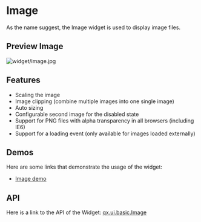 Image
=====

As the name suggest, the Image widget is used to display image files.

Preview Image
-------------

![widget/image.jpg](/pages/widget/image.jpg)

Features
--------

-   Scaling the image
-   Image clipping (combine multiple images into one single image)
-   Auto sizing
-   Configurable second image for the disabled state
-   Support for PNG files with alpha transparency in all browsers (including IE6)
-   Support for a loading event (only available for images loaded externally)

Demos
-----

Here are some links that demonstrate the usage of the widget:

-   [Image demo](http://demo.qooxdoo.org/%{version}/demobrowser/#widget~Image.html)

API
---

Here is a link to the API of the Widget:
[qx.ui.basic.Image](http://demo.qooxdoo.org/%{version}/apiviewer/#qx.ui.basic.Image)
